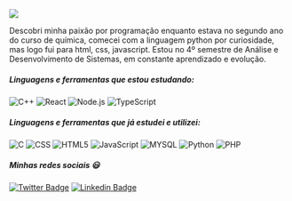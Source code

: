 <img src="https://media.giphy.com/media/WoubLJE2HwyHg1qa9Z/giphy.gif" align="center">

Descobri minha paixão por programação enquanto estava no segundo ano do curso de química, comecei com a linguagem python por curiosidade, mas logo fui para html, css, javascript. Estou no 4º semestre de Análise e Desenvolvimento de Sistemas, em constante aprendizado e evolução.

##### Linguagens e ferramentas que estou estudando:

![C++](https://img.shields.io/badge/-C++-000000?style=flat&logo=c%2B%2B)
![React](https://img.shields.io/badge/-React-222222?style=flat&logo=React&logoColor=61DAFB)
![Node.js](https://img.shields.io/badge/-Node.js-222222?style=flat&logo=node.js&logoColor=339933)
![TypeScript](https://img.shields.io/badge/-TypeScript-000000?style=flat&logo=typescript)

##### Linguagens e ferramentas que já estudei e utilizei:

![C](https://img.shields.io/badge/-C-000000?style=flat&logo=c)
![CSS](https://img.shields.io/badge/-CSS-blue?style=flat&logo=css3)
![HTML5](https://img.shields.io/badge/-HTML5-000000?style=flat&logo=html5)
![JavaScript](https://img.shields.io/badge/-JavaScript-000000?style=flat&logo=javascript)
![MYSQL](https://img.shields.io/badge/-SQL-lightgrey?style=flat&logo=mysql)
![Python](https://img.shields.io/badge/-Python-000000?style=flat&logo=python)
![PHP](https://img.shields.io/badge/-php-blueviolet?style=flat&logo=php)

##### Minhas redes sociais :smiley:

[![Twitter Badge](https://img.shields.io/twitter/follow/Xandy_Moraiis?label=Follow&style=social&link=https://twitter.com/Xandy_Moraiis)](https://twitter.com/Xandy_Moraiis)
[![Linkedin Badge](https://img.shields.io/badge/-linkedin-blue?style=plastic&logo=Linkedin&logoColor=white&link=https://www.linkedin.com/in/alexandre-morais/)](https://www.linkedin.com/in/alexandre-morais/)
